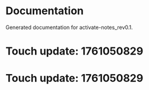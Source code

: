 # Documentation

Generated documentation for activate-notes_rev0.1.

# Touch update: 1761050829

# Touch update: 1761050829
